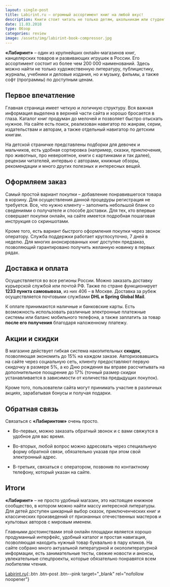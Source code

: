 ```yaml
---
layout: single-post
title: Labirint.ru – огромный ассортимент книг на любой вкус!
description: Книги стоит читать не только детям, школьникам или студентам. Книги - это целый мир, открытый для каждого человека. Полезно прививать любовь к чтению с самых малых лет.
date: 11.03.2018
type: Обзор
categories: review
image: /assets/img/labirint-book-compressor.jpg
---
```


<div class="post-block">

**«Лабиринт»** – один из крупнейших онлайн-магазинов книг, канцелярских товаров и развивающих игрушек в России. Его ассортимент состоит из более чем 200 000 наименований. Здесь можно найти не только художественную литературу, публицистику, журналы, учебники и деловые издания, но и музыку, фильмы, а также софт (программы) по доступным ценам.

## Первое впечатление

Главная страница имеет четкую и логичную структуру. Вся важная информация выделена в верхней части сайта и хорошо бросается в глаза. Каталог книг продуман до мелочей и позволяет быстро отыскать нужное. На сайте есть поиск, реализован навигатор по жанрам, серии, издательствам и авторам, а также отдельный навигатор по детским книгам.

На детской страничке представлены подборки для девочек и мальчиков, есть удобная сортировка (например, сказки, приключения, про животных, про невероятное, книги с картинками и так далее), рецензии читателей, интервью с авторами, книжные обзоры, рекомендации и много других полезных и интересных вещей. 

## Оформляем заказ

Самый простой вариант покупки – добавление понравившегося товара в корзину. Для осуществления данной процедуры регистрация не требуется. Все, что нужно клиенту – заполнить небольшой бланк со сведениями о получателе и способе доставки. Для тех, кто впервые совершает покупки онлайн, на сайте имеется подробная пошаговая инструкция со скриншотами.

Кроме того, есть вариант быстрого оформления покупки через звонок оператору. Служба поддержки работает круглосуточно, 7 дней в неделю. Для многих анонсированных книг доступен предзаказ, позволяющий гарантировано получить желанную новинку в первых рядах.
## Доставка и оплата

Осуществляется во все регионы России. Можно заказать доставку курьерской службой или почтой РФ. Также по стране функционирует **1233 пункта самовывоза**, из них 406 – в Москве. Доставка за рубеж осуществляется почтовыми службами **DHL и Spring Global Mail**.

К оплате принимаются наличные и банковские карты. Есть возможность использовать различные электронные платежные системы или баланс мобильного телефона, а также заплатить за товар **после его получения** благодаря наложенному платежу.

## Акции и скидки

В магазине действует гибкая система накопительных **скидок**, позволяющая экономить до 15% на каждом заказе. Авторизовавшись на сайте через социальную сеть, клиенту предоставляют первую скидочку в размере 5%, а ко Дню рождения вы вправе рассчитывать на дополнительное поощрение до 17% (точный размер скидки устанавливается в зависимости от количества предыдущих покупок).

Кроме того, пользователи сайта могут принимать участие в различных акциях, зарабатывая бонусы и получая подарки.

## Обратная связь

Связаться с **«Лабиринтом»** очень просто. 

- Во-первых, можно заказать обратный звонок и с вами свяжутся в удобное для вас время. 

- Во-вторых, любой вопрос можно адресовать через специальную форму обратной связи, обязательно указав при этом свой электронный адрес. 

- В-третьих, связаться с оператором, позвонив по контактному телефону, который указан на сайте.

## Итоги

**«Лабиринт»** – не просто удобный магазин, это настоящее книжное сообщество, в котором можно найти массу интересной литературы. Для детей доступен шикарный выбор сказок, приключенческих книг и классических произведений от признанных отечественных мастеров и культовых авторов с мировым именем.

Главными достоинствами этой онлайн площадки является хорошо продуманный интерфейс, удобный каталог и простая навигация, позволяющая находить нужный товар буквально в пару кликов. На сайте собрано много актуальной литературной и окололитературной информации, есть занимательные тесты, свежие новости и анонсы, увлекательные спецпроекты, которые обязательно понравятся всем любителям чтения.

[Labirint.ru](https://www.labirint.ru/){:.btn .btn-post .btn--pink target="_blank" rel="nofollow noopener"}

</div><!-- /.post-block -->